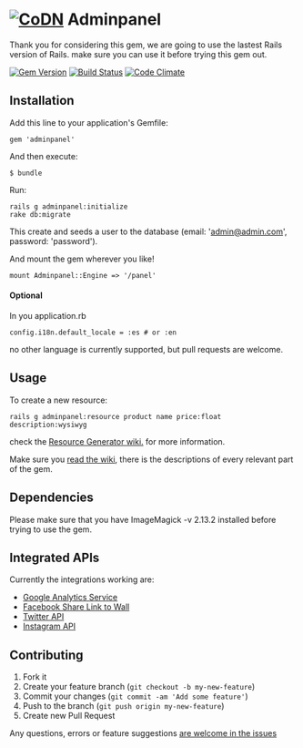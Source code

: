 # [![CoDN](http://cl.ly/image/130Q0E153d2G/codn180.png)](http://www.codn.mx "CoDN") Adminpanel

Thank you for considering this gem, we are going to use the lastest Rails version of Rails. make sure you can use it before trying this gem out.

[![Gem Version](https://badge.fury.io/rb/adminpanel.svg)](http://badge.fury.io/rb/adminpanel)
[![Build Status](https://travis-ci.org/codn/adminpanel.svg?branch=master)](https://travis-ci.org/codn/adminpanel)
[![Code Climate](https://codeclimate.com/github/codn/adminpanel/badges/gpa.svg)](https://codeclimate.com/github/codn/adminpanel)
<!-- [![Dependency Status](https://gemnasium.com/codn/adminpanel.svg)](https://gemnasium.com/codn/adminpanel) -->
## Installation

Add this line to your application's Gemfile:

    gem 'adminpanel'

And then execute:

    $ bundle

Run:

    rails g adminpanel:initialize
    rake db:migrate
This create and seeds a user to the database (email: 'admin@admin.com', password: 'password').

And mount the gem wherever you like!

    mount Adminpanel::Engine => '/panel'
    
#### Optional

In you application.rb

    config.i18n.default_locale = :es # or :en

no other language is currently supported, but pull requests are welcome.

## Usage

To create a new resource: 
```
rails g adminpanel:resource product name price:float description:wysiwyg
```
check the [Resource Generator wiki.](https://github.com/codn/adminpanel/wiki/Generator-adminpanel:resource) for more information.

Make sure you [read the wiki](https://github.com/codn/adminpanel/wiki), there is the descriptions of every relevant part of the gem.

## Dependencies

Please make sure that you have ImageMagick -v 2.13.2 installed before trying to use the gem.

## Integrated APIs

Currently the integrations working are:

* [Google Analytics Service](https://github.com/codn/adminpanel/wiki/include-Google-Analytics)
* [Facebook Share Link to Wall](https://github.com/codn/adminpanel/wiki/include-Adminpanel::Facebook)
* [Twitter API](https://github.com/codn/adminpanel/wiki/include-Adminpanel::Twitter)
* [Instagram API](https://github.com/codn/adminpanel/wiki/include-Adminpanel::Instagram)

## Contributing

1. Fork it
2. Create your feature branch (`git checkout -b my-new-feature`)
3. Commit your changes (`git commit -am 'Add some feature'`)
4. Push to the branch (`git push origin my-new-feature`)
5. Create new Pull Request

Any questions, errors or feature suggestions [are welcome in the issues](https://github.com/codn/adminpanel/issues/new)
